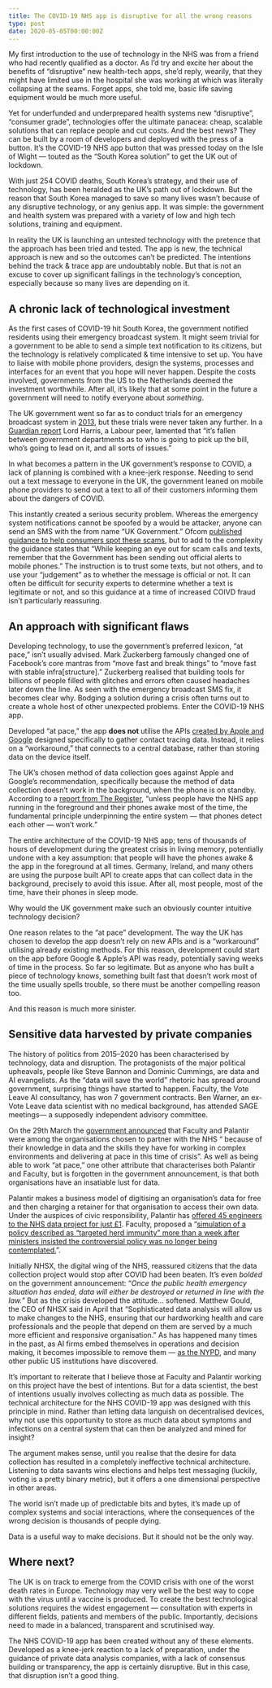 ```yaml
---
title: The COVID-19 NHS app is disruptive for all the wrong reasons
type: post
date: 2020-05-05T00:00:00Z
---
```


My first introduction to the use of technology in the NHS was from a friend who had recently qualified as a doctor. As I’d try and excite her about the benefits of “disruptive” new health-tech apps, she’d reply, wearily, that they might have limited use in the hospital she was working at which was literally collapsing at the seams. Forget apps, she told me, basic life saving equipment would be much more useful.

Yet for underfunded and underprepared health systems new “disruptive”, “consumer grade”, technologies offer the ultimate panacea: cheap, scalable solutions that can replace people and cut costs. And the best news? They can be built by a room of developers and deployed with the press of a button. It’s the COVID-19 NHS app button that was pressed today on the Isle of Wight — touted as the “South Korea solution” to get the UK out of lockdown.

With just 254 COVID deaths, South Korea’s strategy, and their use of technology, has been heralded as the UK’s path out of lockdown. But the reason that South Korea managed to save so many lives wasn’t because of any disruptive technology, or any genius app. It was simple: the government and health system was prepared with a variety of low and high tech solutions, training and equipment.

In reality the UK is launching an untested technology with the pretence that the approach has been tried and tested. The app is new, the technical approach is new and so the outcomes can’t be predicted. The intentions behind the track & trace app are undoubtably noble. But that is not an excuse to cover up significant failings in the technology’s conception, especially because so many lives are depending on it.

## A chronic lack of technological investment

As the first cases of COVID-19 hit South Korea, the government notified residents using their emergency broadcast system. It might seem trivial for a government to be able to send a simple text notification to its citizens, but the technology is relatively complicated & time intensive to set up. You have to liaise with mobile phone providers, design the systems, processes and interfaces for an event that you hope will never happen. Despite the costs involved, governments from the US to the Netherlands deemed the investment worthwhile. After all, it’s likely that at some point in the future a government will need to notify everyone about _something_.

The UK government went so far as to conduct trials for an emergency broadcast system in [2013](https://www.gov.uk/government/publications/mobile-alerting-trials-for-public-emergencies), but these trials were never taken any further. In a [Guardian report](https://www.theguardian.com/world/2020/mar/23/government-ignored-advice-set-up-uk-emergency-alert-system) Lord Harris, a Labour peer, lamented that “it’s fallen between government departments as to who is going to pick up the bill, who’s going to lead on it, and all sorts of issues.”

In what becomes a pattern in the UK government’s response to COVID, a lack of planning is combined with a knee-jerk response. Needing to send out a text message to everyone in the UK, the government leaned on mobile phone providers to send out a text to all of their customers informing them about the dangers of COVID.

This instantly created a serious security problem. Whereas the emergency system notifications cannot be spoofed by a would be attacker, anyone can send an SMS with the from name “UK Government.” Ofcom [published guidance to help consumers spot these scams](https://www.ofcom.org.uk/about-ofcom/latest/features-and-news/coronavirus-scam-calls-and-texts), but to add to the complexity the guidance states that “While keeping an eye out for scam calls and texts, remember that the Government has been sending out official alerts to mobile phones.” The instruction is to trust some texts, but not others, and to use your “judgement” as to whether the message is official or not. It can often be difficult for security experts to determine whether a text is legitimate or not, and so this guidance at a time of increased COIVD fraud isn’t particularly reassuring.

## An approach with significant flaws

Developing technology, to use the government’s preferred lexicon, “at pace,” isn’t usually advised. Mark Zuckerberg famously changed one of Facebook’s core mantras from “move fast and break things” to “move fast with stable infra[structure].” Zuckerberg realised that building tools for billions of people filled with glitches and errors often caused headaches later down the line. As seen with the emergency broadcast SMS fix, it becomes clear why. Bodging a solution during a crisis often turns out to create a whole host of other unexpected problems.
Enter the COVID-19 NHS app.

Developed “at pace,” the app **does not** utilise the APIs [created by Apple and Google](https://www.apple.com/uk/newsroom/2020/04/apple-and-google-partner-on-covid-19-contact-tracing-technology/) designed specifically to gather contact tracing data. Instead, it relies on a “workaround,” that connects to a central database, rather than storing data on the device itself.

The UK’s chosen method of data collection goes against Apple and Google’s recommendation, specifically because the method of data collection doesn’t work in the background, when the phone is on standby. According to a [report from The Register](https://www.theregister.co.uk/2020/05/05/uk_coronavirus_app/), “unless people have the NHS app running in the foreground and their phones awake most of the time, the fundamental principle underpinning the entire system — that phones detect each other — won’t work.”

The entire architecture of the COVID-19 NHS app; tens of thousands of hours of development during the greatest crisis in living memory, potentially undone with a key assumption: that people will have the phones awake & the app in the foreground at all times. Germany, Ireland, and many others are using the purpose built API to create apps that can collect data in the background, precisely to avoid this issue. After all, most people, most of the time, have their phones in sleep mode.

Why would the UK government make such an obviously counter intuitive technology decision?

One reason relates to the “at pace” development. The way the UK has chosen to develop the app doesn’t rely on new APIs and is a “workaround” utilising already existing methods. For this reason, development could start on the app before Google & Apple’s API was ready, potentially saving weeks of time in the process. So far so legitimate. But as anyone who has built a piece of technology knows, something built fast that doesn’t work most of the time usually spells trouble, so there must be another compelling reason too.

And this reason is much more sinister.

## Sensitive data harvested by private companies

The history of politics from 2015–2020 has been characterised by technology, data and disruption. The protagonists of the major political upheavals, people like Steve Bannon and Dominic Cummings, are data and AI evangelists. As the “data will save the world” rhetoric has spread around government, surprising things have started to happen. Faculty, the Vote Leave AI consultancy, has won 7 government contracts. Ben Warner, an ex-Vote Leave data scientist with no medical background, has attended SAGE meetings— a supposedly independent advisory committee.

On the 29th March the [government announced](https://healthtech.blog.gov.uk/2020/03/28/the-power-of-data-in-a-pandemic/) that Faculty and Palantir were among the organisations chosen to partner with the NHS “ because of their knowledge in data and the skills they have for working in complex environments and delivering at pace in this time of crisis”. As well as being able to work “at pace,” one other attribute that characterises both Palantir and Faculty, but is forgotten in the government announcement, is that both organisations have an insatiable lust for data.

Palantir makes a business model of digitising an organisation’s data for free and then charging a retainer for that organisation to access their own data. Under the auspices of civic responsibility, Palantir has [offered 45 engineers to the NHS data project for just £1](https://tech.newstatesman.com/coronavirus/palantir-45-engineers-to-nhs-covid-19-datastore). Faculty, proposed a “[simulation of a policy described as “targeted herd immunity” more than a week after ministers insisted the controversial policy was no longer being contemplated.](https://www.theguardian.com/world/2020/apr/12/uk-government-using-confidential-patient-data-in-coronavirus-response)”.

Initially NHSX, the digital wing of the NHS, reassured citizens that the data collection project would stop after COVID had been beaten. It’s even _bolded_ on the government announcement: “_Once the public health emergency situation has ended, data will either be destroyed or returned in line with the law._” But as the crisis developed the attitude… softened. Matthew Gould, the CEO of NHSX said in April that “Sophisticated data analysis will allow us to make changes to the NHS, ensuring that our hardworking health and care professionals and the people that depend on them are served by a much more efficient and responsive organisation.” As has happened many times in the past, as AI firms embed themselves in operations and decision making, it becomes impossible to remove them — [as the NYPD](https://www.buzzfeednews.com/article/williamalden/theres-a-fight-brewing-between-the-nypd-and-silicon-valley), and many other public US institutions have discovered.

It’s important to reiterate that I believe those at Faculty and Palantir working on this project have the best of intentions. But for a data scientist, the best of intentions usually involves collecting as much data as possible. The technical architecture for the NHS COVID-19 app was designed with this principle in mind. Rather than letting data languish on decentralised devices, why not use this opportunity to store as much data about symptoms and infections on a central system that can then be analyzed and mined for insight?

The argument makes sense, until you realise that the desire for data collection has resulted in a completely ineffective technical architecture. Listening to data savants wins elections and helps test messaging (luckily, voting is a pretty binary metric), but it offers a one dimensional perspective in other areas.

The world isn’t made up of predictable bits and bytes, it’s made up of complex systems and social interactions, where the consequences of the wrong decision is thousands of people dying.

Data is a useful way to make decisions. But it should not be the only way.

## Where next?

The UK is on track to emerge from the COVID crisis with one of the worst death rates in Europe. Technology may very well be the best way to cope with the virus until a vaccine is produced. To create the best technological solutions requires the widest engagement — consultation with experts in different fields, patients and members of the public. Importantly, decisions need to made in a balanced, transparent and scrutinised way.

The NHS COVID-19 app has been created without any of these elements. Developed as a knee-jerk reaction to a lack of preparation, under the guidance of private data analysis companies, with a lack of consensus building or transparency, the app is certainly disruptive. But in this case, that disruption isn’t a good thing.
